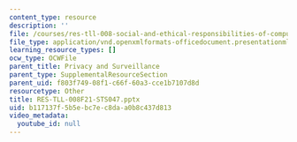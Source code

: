 ```yaml
---
content_type: resource
description: ''
file: /courses/res-tll-008-social-and-ethical-responsibilities-of-computing-serc-fall-2021/b117137f5b5ebc7ec8daa0b8c437d813_RES-TLL-008F21-STS047.pptx
file_type: application/vnd.openxmlformats-officedocument.presentationml.presentation
learning_resource_types: []
ocw_type: OCWFile
parent_title: Privacy and Surveillance
parent_type: SupplementalResourceSection
parent_uid: f803f749-08f1-c66f-60a3-cce1b7107d8d
resourcetype: Other
title: RES-TLL-008F21-STS047.pptx
uid: b117137f-5b5e-bc7e-c8da-a0b8c437d813
video_metadata:
  youtube_id: null
---
```

